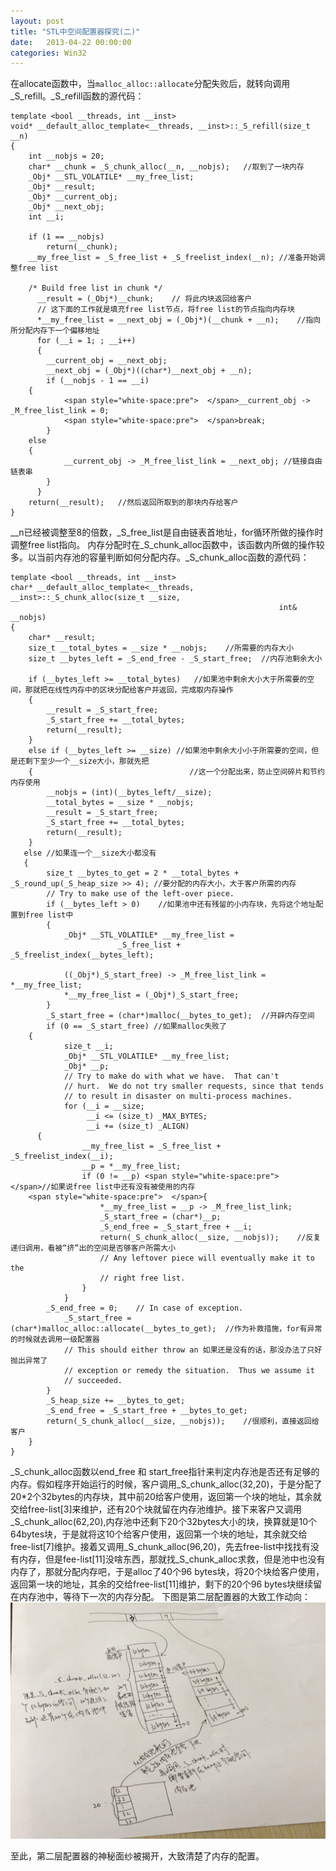 ```yaml
---
layout: post
title: "STL中空间配置器探究(二)"
date:   2013-04-22 00:00:00
categories: Win32
---
```


在allocate函数中，当```malloc_alloc::allocate```分配失败后，就转向调用_S_refill。_S_refill函数的源代码：  

    template <bool __threads, int __inst>  
    void* __default_alloc_template<__threads, __inst>::_S_refill(size_t __n)  
    {  
        int __nobjs = 20;  
        char* __chunk = _S_chunk_alloc(__n, __nobjs);   //取到了一块内存  
        _Obj* __STL_VOLATILE* __my_free_list;  
        _Obj* __result;  
        _Obj* __current_obj;  
        _Obj* __next_obj;  
        int __i;  
      
        if (1 == __nobjs)   
            return(__chunk);  
        __my_free_list = _S_free_list + _S_freelist_index(__n); //准备开始调整free list  
      
        /* Build free list in chunk */  
          __result = (_Obj*)__chunk;    // 将此内块返回给客户      
          // 这下面的工作就是填充free list节点，将free list的节点指向内存块  
          *__my_free_list = __next_obj = (_Obj*)(__chunk + __n);    //指向所分配内存下一个偏移地址  
          for (__i = 1; ; __i++)   
          {  
            __current_obj = __next_obj;  
            __next_obj = (_Obj*)((char*)__next_obj + __n);  
            if (__nobjs - 1 == __i)   
        {  
                <span style="white-space:pre">  </span>__current_obj -> _M_free_list_link = 0;  
                <span style="white-space:pre">  </span>break;  
            }   
        else   
        {  
                __current_obj -> _M_free_list_link = __next_obj; //链接自由链表串  
            }  
          }  
        return(__result);   //然后返回所取到的那块内存给客户  
    }  

__n已经被调整至8的倍数，_S_free_list是自由链表首地址，for循环所做的操作时调整free list指向。
内存分配时在_S_chunk_alloc函数中，该函数内所做的操作较多。以当前内存池的容量判断如何分配内存。_S_chunk_alloc函数的源代码：  

    template <bool __threads, int __inst>  
    char* __default_alloc_template<__threads, __inst>::_S_chunk_alloc(size_t __size,   
                                                                int& __nobjs)  
    {  
        char* __result;  
        size_t __total_bytes = __size * __nobjs;    //所需要的内存大小  
        size_t __bytes_left = _S_end_free - _S_start_free;  //内存池剩余大小  
      
        if (__bytes_left >= __total_bytes)   //如果池中剩余大小大于所需要的空间，那就把在线性内存中的区块分配给客户并返回，完成取内存操作  
        {  
            __result = _S_start_free;  
            _S_start_free += __total_bytes;  
            return(__result);  
        }   
        else if (__bytes_left >= __size) //如果池中剩余大小小于所需要的空间，但是还剩下至少一个__size大小，那就先把  
        {                                   //这一个分配出来，防止空间碎片和节约内存使用  
            __nobjs = (int)(__bytes_left/__size);  
            __total_bytes = __size * __nobjs;  
            __result = _S_start_free;  
            _S_start_free += __total_bytes;  
            return(__result);  
        }   
       else //如果连一个__size大小都没有  
       {  
            size_t __bytes_to_get = 2 * __total_bytes + _S_round_up(_S_heap_size >> 4); //要分配的内存大小，大于客户所需的内存  
            // Try to make use of the left-over piece.  
            if (__bytes_left > 0)    //如果池中还有残留的小内存块，先将这个地址配置到free list中  
            {  
                _Obj* __STL_VOLATILE* __my_free_list =  
                            _S_free_list + _S_freelist_index(__bytes_left);  
      
                ((_Obj*)_S_start_free) -> _M_free_list_link = *__my_free_list;  
                *__my_free_list = (_Obj*)_S_start_free;  
            }  
            _S_start_free = (char*)malloc(__bytes_to_get);  //开辟内存空间  
            if (0 == _S_start_free) //如果malloc失败了  
        {  
                size_t __i;  
                _Obj* __STL_VOLATILE* __my_free_list;  
                _Obj* __p;  
                // Try to make do with what we have.  That can't  
                // hurt.  We do not try smaller requests, since that tends  
                // to result in disaster on multi-process machines.  
                for (__i = __size;  
                     __i <= (size_t) _MAX_BYTES;  
                     __i += (size_t) _ALIGN)   
          {  
                    __my_free_list = _S_free_list + _S_freelist_index(__i);  
                    __p = *__my_free_list;  
                    if (0 != __p) <span style="white-space:pre">    </span>//如果说free list中还有没有被使用的内存  
        <span style="white-space:pre">  </span>{  
                        *__my_free_list = __p -> _M_free_list_link;  
                        _S_start_free = (char*)__p;  
                        _S_end_free = _S_start_free + __i;  
                        return(_S_chunk_alloc(__size, __nobjs));    //反复递归调用，看被“挤”出的空间是否够客户所需大小  
                        // Any leftover piece will eventually make it to the  
                        // right free list.  
                    }  
                }  
            _S_end_free = 0;    // In case of exception.  
                _S_start_free = (char*)malloc_alloc::allocate(__bytes_to_get);  //作为补救措施，for有异常的时候就去调用一级配置器  
                // This should either throw an 如果还是没有的话，那没办法了只好抛出异常了  
                // exception or remedy the situation.  Thus we assume it  
                // succeeded.  
            }  
            _S_heap_size += __bytes_to_get;  
            _S_end_free = _S_start_free + __bytes_to_get;  
            return(_S_chunk_alloc(__size, __nobjs));    //很顺利，直接返回给客户  
        }  
    }  

_S_chunk_alloc函数以end_free 和 start_free指针来判定内存池是否还有足够的内存。假如程序开始运行的时候，客户调用_S_chunk_alloc(32,20)，于是分配了20*2个32bytes的内存块，其中前20给客户使用，返回第一个块的地址，其余就交给free-list[3]来维护，还有20个块就留在内存池维护。接下来客户又调用_S_chunk_alloc(62,20),内存池中还剩下20个32bytes大小的块，换算就是10个64bytes块，于是就将这10个给客户使用，返回第一个块的地址，其余就交给free-list[7]维护。接着又调用_S_chunk_alloc(96,20)，先去free-list中找找有没有内存，但是fee-list[11]没啥东西，那就找_S_chunk_alloc求救，但是池中也没有内存了，那就分配内存吧，于是alloc了40个96 bytes块，将20个块给客户使用，返回第一块的地址，其余的交给free-list[11]维护，剩下的20个96 bytes块继续留在内存池中，等待下一次的内存分配。
下图是第二层配置器的大致工作动向：  
![alt text](/img/2013-04-22-1.jpg)  

至此，第二层配置器的神秘面纱被揭开，大致清楚了内存的配置。